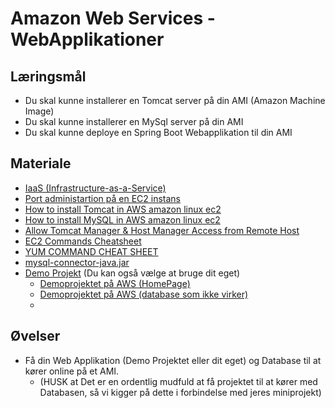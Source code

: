 <!-- JS use if these pages are used as githubpages. can be deleted if used elsewhere -->
<script src="https://code.jquery.com/jquery-3.2.1.min.js"></script>
<script src="script.js"></script>

# Amazon Web Services - WebApplikationer  

## Læringsmål
* Du skal kunne installerer en Tomcat server på din AMI (Amazon Machine Image)
* Du skal kunne installerer en MySql server på din AMI
* Du skal kunne deploye en Spring Boot Webapplikation til din AMI    

## Materiale
* [IaaS (Infrastructure-as-a-Service)](https://www.ibm.com/cloud/learn/iaas)
* [Port administartion på en EC2 instans](materialer/ec2_security_rules.md)
* [How to install Tomcat in AWS amazon linux ec2](materialer/ec2_install_tomcat.md)
* [How to install MySQL in AWS amazon linux ec2](materialer/ec2_install_mysql.md)
* [Allow Tomcat Manager & Host Manager Access from Remote Host](https://tecadmin.net/allow-tomcat-manager-access-from-remote-host/)
* [EC2 Commands Cheatsheet](materialer/EC2_Commands_cheatsheet.md)
* [YUM COMMAND CHEAT SHEET](https://access.redhat.com/sites/default/files/attachments/rh_yum_cheatsheet_1214_jcs_print-1.pdf)
* [mysql-connector-java.jar](https://github.com/techkea/jdbc_jar/raw/master/mysql-connector-java.jar)
* [Demo Projekt](https://github.com/techkea/aws_demoproject) (Du kan også vælge at bruge dit eget)
	* [Demoprojektet på AWS (HomePage)](http://3.85.175.151:8080/clbo-1/)
	* [Demoprojektet på AWS (database som ikke virker)](http://3.85.175.151:8080/clbo-1/departments)
	* 
## Øvelser
*  Få din Web Applikation (Demo Projektet eller dit eget) og Database til at kører online på et AMI. 
	* (HUSK at Det er en ordentlig mudfuld at få projektet til at kører med Databasen, så vi kigger på dette i forbindelse med jeres miniprojekt)



